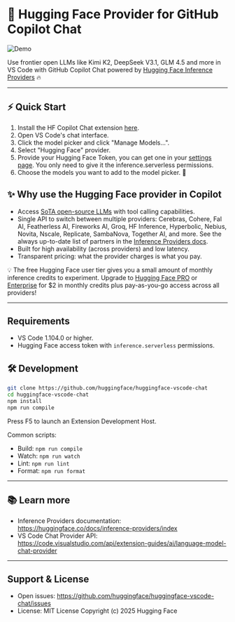 # 🤗 Hugging Face Provider for GitHub Copilot Chat

![Demo](https://huggingface.co/datasets/huggingface/documentation-images/resolve/main/inference-providers-guides/demo_vscode.gif)

Use frontier open LLMs like Kimi K2, DeepSeek V3.1, GLM 4.5 and more in VS Code with GitHub Copilot Chat powered by [Hugging Face Inference Providers](https://huggingface.co/docs/inference-providers/index) 🔥

---

## ⚡ Quick Start
1. Install the HF Copilot Chat extension [here](https://marketplace.visualstudio.com/items?itemName=HuggingFace.huggingface-vscode-chat).
2. Open VS Code's chat interface.
3. Click the model picker and click "Manage Models...".
4. Select "Hugging Face" provider.
5. Provide your Hugging Face Token, you can get one in your [settings page](https://huggingface.co/settings/tokens/new?ownUserPermissions=inference.serverless.write&tokenType=fineGrained). You only need to give it the inference.serverless permissions.
6. Choose the models you want to add to the model picker. 🥳

## ✨ Why use the Hugging Face provider in Copilot
* Access [SoTA open-source LLMs](https://huggingface.co/models?pipeline_tag=text-generation&inference_provider=cerebras,together,fireworks-ai,nebius,novita,sambanova,groq,hyperbolic,nscale,fal-ai,cohere,replicate,scaleway,black-forest-labs,ovhcloud&sort=trending) with tool calling capabilities.
* Single API to switch between multiple providers: Cerebras, Cohere, Fal AI, Featherless AI, Fireworks AI, Groq, HF Inference, Hyperbolic, Nebius, Novita, Nscale, Replicate, SambaNova, Together AI, and more. See the always up-to-date list of partners in the [Inference Providers docs](https://huggingface.co/docs/inference-providers/index#partners).
* Built for high availability (across providers) and low latency.
* Transparent pricing: what the provider charges is what you pay.

💡 The free Hugging Face user tier gives you a small amount of monthly inference credits to experiment. Upgrade to [Hugging Face PRO](https://huggingface.co/pro) or [Enterprise](https://huggingface.co/enterprise) for $2 in monthly credits plus pay-as-you-go access across all providers!

---

## Requirements
* VS Code 1.104.0 or higher.
* Hugging Face access token with `inference.serverless` permissions.

## 🛠️ Development
```bash
git clone https://github.com/huggingface/huggingface-vscode-chat
cd huggingface-vscode-chat
npm install
npm run compile
```
Press F5 to launch an Extension Development Host.

Common scripts:
* Build: `npm run compile`
* Watch: `npm run watch`
* Lint: `npm run lint`
* Format: `npm run format`

---

## 📚 Learn more
* Inference Providers documentation: https://huggingface.co/docs/inference-providers/index
* VS Code Chat Provider API: https://code.visualstudio.com/api/extension-guides/ai/language-model-chat-provider

---

## Support & License
* Open issues: https://github.com/huggingface/huggingface-vscode-chat/issues
* License: MIT License Copyright (c) 2025 Hugging Face
